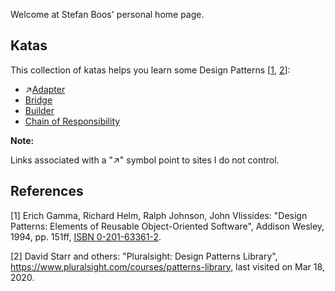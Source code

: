 ﻿Welcome at Stefan Boos' personal home page.

## Katas

This collection of katas helps you learn some Design Patterns [[1](#ref-1), [2](#ref-2)]:

- ↗️[Adapter](https://www.codewars.com/kata/5792e2e93467db66a000009f)
- [Bridge](https://github.com/wonderbird/kata-gof-pattern-bridge-logger)
- [Builder](https://github.com/wonderbird/kata-gof-builder-pattern-shop-order-completion)
- [Chain of Responsibility](https://github.com/wonderbird/kata-gof-chain-of-responsibility-pokerhands)

**Note:**

Links associated with a "↗️" symbol point to sites I do not control.

## References

<a name="ref-1">[1]</a> Erich Gamma, Richard Helm, Ralph Johnson, John Vlissides: "Design Patterns: Elements of Reusable Object-Oriented Software", Addison Wesley, 1994, pp. 151ff, [ISBN 0-201-63361-2](https://en.wikipedia.org/wiki/Special:BookSources/0-201-63361-2).

<a name="ref-2">[2]</a> David Starr and others: "Pluralsight: Design Patterns Library", https://www.pluralsight.com/courses/patterns-library, last visited on Mar 18, 2020.
